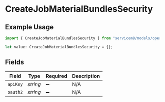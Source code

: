 # CreateJobMaterialBundlesSecurity

## Example Usage

```typescript
import { CreateJobMaterialBundlesSecurity } from "servicem8/models/operations";

let value: CreateJobMaterialBundlesSecurity = {};
```

## Fields

| Field              | Type               | Required           | Description        |
| ------------------ | ------------------ | ------------------ | ------------------ |
| `apiKey`           | *string*           | :heavy_minus_sign: | N/A                |
| `oauth2`           | *string*           | :heavy_minus_sign: | N/A                |